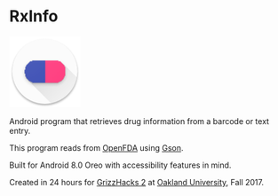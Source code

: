 # RxInfo

<img src="app/src/main/res/mipmap-xxxhdpi/ic_launcher.png" alt="RxInfo logo" width="128px" height="128px" />

Android program that retrieves drug information from a barcode or text entry.

This program reads from [OpenFDA](https://open.fda.gov) using [Gson](https://github.com/google/gson).

Built for Android 8.0 Oreo with accessibility features in mind.

Created in 24 hours for [GrizzHacks 2](http://grizzhacks.com) at [Oakland University](https://oakland.edu), Fall 2017.
